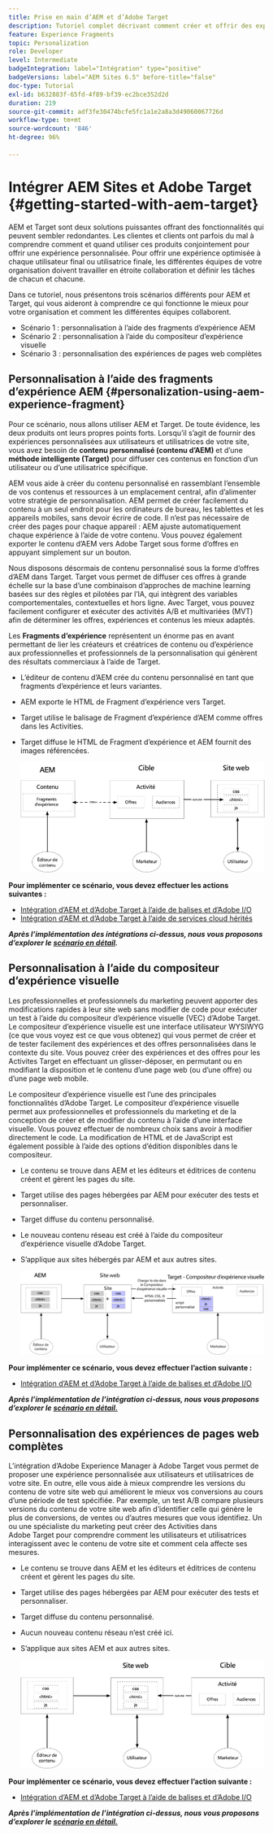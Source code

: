 ```yaml
---
title: Prise en main d’AEM et d’Adobe Target
description: Tutoriel complet décrivant comment créer et offrir des expériences personnalisées à l’aide d’Adobe Experience Manager et d’Adobe Target. Dans ce tutoriel, vous découvrirez également les différentes personnes impliquées dans le processus de bout en bout et comment elles collaborent entre elles.
feature: Experience Fragments
topic: Personalization
role: Developer
level: Intermediate
badgeIntegration: label="Intégration" type="positive"
badgeVersions: label="AEM Sites 6.5" before-title="false"
doc-type: Tutorial
exl-id: b632883f-65fd-4f89-bf39-ec2bce352d2d
duration: 219
source-git-commit: adf3fe30474bcfe5fc1a1e2a8a3d49060067726d
workflow-type: tm+mt
source-wordcount: '846'
ht-degree: 96%

---
```


# Intégrer AEM Sites et Adobe Target {#getting-started-with-aem-target}

AEM et Target sont deux solutions puissantes offrant des fonctionnalités qui peuvent sembler redondantes. Les clientes et clients ont parfois du mal à comprendre comment et quand utiliser ces produits conjointement pour offrir une expérience personnalisée. Pour offrir une expérience optimisée à chaque utilisateur final ou utilisatrice finale, les différentes équipes de votre organisation doivent travailler en étroite collaboration et définir les tâches de chacun et chacune.

Dans ce tutoriel, nous présentons trois scénarios différents pour AEM et Target, qui vous aideront à comprendre ce qui fonctionne le mieux pour votre organisation et comment les différentes équipes collaborent.

* Scénario 1 : personnalisation à l’aide des fragments d’expérience AEM
* Scénario 2 : personnalisation à l’aide du compositeur d’expérience visuelle
* Scénario 3 : personnalisation des expériences de pages web complètes

## Personnalisation à l’aide des fragments d’expérience AEM {#personalization-using-aem-experience-fragment}

Pour ce scénario, nous allons utiliser AEM et Target. De toute évidence, les deux produits ont leurs propres points forts. Lorsqu’il s’agit de fournir des expériences personnalisées aux utilisateurs et utilisatrices de votre site, vous avez besoin de **contenu personnalisé (contenu d’AEM)** et d’une **méthode intelligente (Target)** pour diffuser ces contenus en fonction d’un utilisateur ou d’une utilisatrice spécifique.

AEM vous aide à créer du contenu personnalisé en rassemblant l’ensemble de vos contenus et ressources à un emplacement central, afin d’alimenter votre stratégie de personnalisation. AEM permet de créer facilement du contenu à un seul endroit pour les ordinateurs de bureau, les tablettes et les appareils mobiles, sans devoir écrire de code. Il n’est pas nécessaire de créer des pages pour chaque appareil : AEM ajuste automatiquement chaque expérience à l’aide de votre contenu. Vous pouvez également exporter le contenu d’AEM vers Adobe Target sous forme d’offres en appuyant simplement sur un bouton.

Nous disposons désormais de contenu personnalisé sous la forme d’offres d’AEM dans Target. Target vous permet de diffuser ces offres à grande échelle sur la base d’une combinaison d’approches de machine learning basées sur des règles et pilotées par l’IA, qui intègrent des variables comportementales, contextuelles et hors ligne.  Avec Target, vous pouvez facilement configurer et exécuter des activités A/B et multivariées (MVT) afin de déterminer les offres, expériences et contenus les mieux adaptés.

Les **Fragments d’expérience** représentent un énorme pas en avant permettant de lier les créateurs et créatrices de contenu ou d’expérience aux professionnelles et professionnels de la personnalisation qui génèrent des résultats commerciaux à l’aide de Target.

* L’éditeur de contenu d’AEM crée du contenu personnalisé en tant que fragments d’expérience et leurs variantes.
* AEM exporte le HTML de Fragment d’expérience vers Target.
* Target utilise le balisage de Fragment d’expérience d’AEM comme offres dans les Activities.
* Target diffuse le HTML de Fragment d’expérience et AEM fournit des images référencées.

  ![Personnalisation à l’aide du diagramme de Fragments d’expérience.](assets/personalization-use-case-1/use-case-1-diagram.png)

**Pour implémenter ce scénario, vous devez effectuer les actions suivantes :**

* [Intégration d’AEM et d’Adobe Target à l’aide de balises et d’Adobe I/O](./implementation.md#integrating-aem-target-options)
* [Intégration d’AEM et d’Adobe Target à l’aide de services cloud hérités](./implementation.md#integrating-aem-target-options)

***Après l’implémentation des intégrations ci-dessus, nous vous proposons d’explorer le [scénario en détail](./personalization-use-case-1.md).***

## Personnalisation à l’aide du compositeur d’expérience visuelle

Les professionnelles et professionnels du marketing peuvent apporter des modifications rapides à leur site web sans modifier de code pour exécuter un test à l’aide du compositeur d’expérience visuelle (VEC) d’Adobe Target. Le compositeur d’expérience visuelle est une interface utilisateur WYSIWYG (ce que vous voyez est ce que vous obtenez) qui vous permet de créer et de tester facilement des expériences et des offres personnalisées dans le contexte du site. Vous pouvez créer des expériences et des offres pour les Activites Target en effectuant un glisser-déposer, en permutant ou en modifiant la disposition et le contenu d’une page web (ou d’une offre) ou d’une page web mobile.

Le compositeur d’expérience visuelle est l’une des principales fonctionnalités d’Adobe Target. Le compositeur d’expérience visuelle permet aux professionnelles et professionnels du marketing et de la conception de créer et de modifier du contenu à l’aide d’une interface visuelle. Vous pouvez effectuer de nombreux choix sans avoir à modifier directement le code. La modification de HTML et de JavaScript est également possible à l’aide des options d’édition disponibles dans le compositeur.

* Le contenu se trouve dans AEM et les éditeurs et éditrices de contenu créent et gèrent les pages du site.
* Target utilise des pages hébergées par AEM pour exécuter des tests et personnaliser.
* Target diffuse du contenu personnalisé.
* Le nouveau contenu réseau est créé à l’aide du compositeur d’expérience visuelle d’Adobe Target.
* S’applique aux sites hébergés par AEM et aux autres sites.

  ![Personnalisation à l’aide du diagramme du compositeur d’expérience visuelle.](assets/personalization-use-case-3/use-case-diagram-3.png)

**Pour implémenter ce scénario, vous devez effectuer l’action suivante :**

* [Intégration d’AEM et d’Adobe Target à l’aide de balises et d’Adobe I/O](./implementation.md#integrating-aem-target-options)

***Après l’implémentation de l’intégration ci-dessus, nous vous proposons d’explorer le [scénario en détail.](./personalization-use-case-3.md)***

## Personnalisation des expériences de pages web complètes

L’intégration d’Adobe Experience Manager à Adobe Target vous permet de proposer une expérience personnalisée aux utilisateurs et utilisatrices de votre site. En outre, elle vous aide à mieux comprendre les versions du contenu de votre site web qui améliorent le mieux vos conversions au cours d’une période de test spécifiée. Par exemple, un test A/B compare plusieurs versions du contenu de votre site web afin d’identifier celle qui génère le plus de conversions, de ventes ou d’autres mesures que vous identifiez. Un ou une spécialiste du marketing peut créer des Activities dans Adobe Target pour comprendre comment les utilisateurs et utilisatrices interagissent avec le contenu de votre site et comment cela affecte ses mesures.

* Le contenu se trouve dans AEM et les éditeurs et éditrices de contenu créent et gèrent les pages du site.
* Target utilise des pages hébergées par AEM pour exécuter des tests et personnaliser.
* Target diffuse du contenu personnalisé.
* Aucun nouveau contenu réseau n’est créé ici.
* S’applique aux sites AEM et aux autres sites.

  ![Diagramme.](assets/personalization-use-case-2/use-case-2-diagram.png)

**Pour implémenter ce scénario, vous devez effectuer l’action suivante :**

* [Intégration d’AEM et d’Adobe Target à l’aide de balises et d’Adobe I/O](./implementation.md#integrating-aem-target-options)

***Après l’implémentation de l’intégration ci-dessus, nous vous proposons d’explorer le [scénario en détail.](./personalization-use-case-2.md)***
